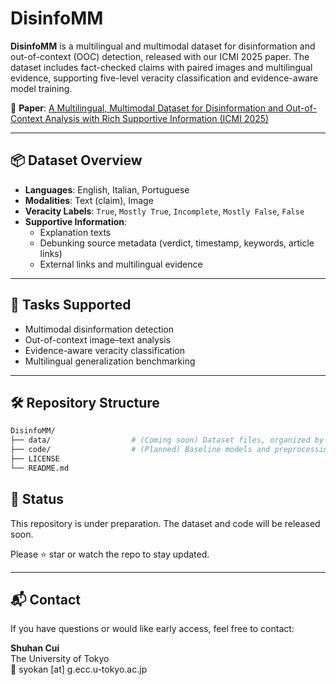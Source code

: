 # DisinfoMM

**DisinfoMM** is a multilingual and multimodal dataset for disinformation and out-of-context (OOC) detection, released with our ICMI 2025 paper. The dataset includes fact-checked claims with paired images and multilingual evidence, supporting five-level veracity classification and evidence-aware model training.

📄 **Paper**: [A Multilingual, Multimodal Dataset for Disinformation and Out-of-Context Analysis with Rich Supportive Information (ICMI 2025)](https://doi.org/10.1145/3716553.3750813)

---

## 📦 Dataset Overview

- **Languages**: English, Italian, Portuguese
- **Modalities**: Text (claim), Image
- **Veracity Labels**: `True`, `Mostly True`, `Incomplete`, `Mostly False`, `False`
- **Supportive Information**:
  - Explanation texts
  - Debunking source metadata (verdict, timestamp, keywords, article links)
  - External links and multilingual evidence

---

## 🧪 Tasks Supported

- Multimodal disinformation detection
- Out-of-context image–text analysis
- Evidence-aware veracity classification
- Multilingual generalization benchmarking

---

## 🛠️ Repository Structure

```bash
DisinfoMM/
├── data/                  # (Coming soon) Dataset files, organized by language or split
├── code/                  # (Planned) Baseline models and preprocessing scripts
├── LICENSE
└── README.md
```

## 🚧 Status

This repository is under preparation. The dataset and code will be released soon.

Please ⭐️ star or watch the repo to stay updated.

---

## 📬 Contact

If you have questions or would like early access, feel free to contact:

**Shuhan Cui**  
The University of Tokyo  
📧 syokan [at] g.ecc.u-tokyo.ac.jp
